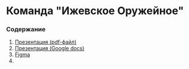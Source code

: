 # Команда "Ижевское Оружейное"
### Содержание
1. [Презентация (pdf-файл)](/Ижевское%20Оружейное_Презентация_Т1.Код.Март.pdf)
2. [Презентация (Google docs)](https://docs.google.com/presentation/d/1BnLTheVD4Al6WvIkD2hg9nJ259Um40EFWp374DpgkH4/edit?usp=sharing)
3. [Figma](https://www.figma.com/design/G733NoaQk8ztIGTS2Kej8S/Untitled?node-id=0-1&t=KpUl8mBDcPCB8o92-1)
4. 